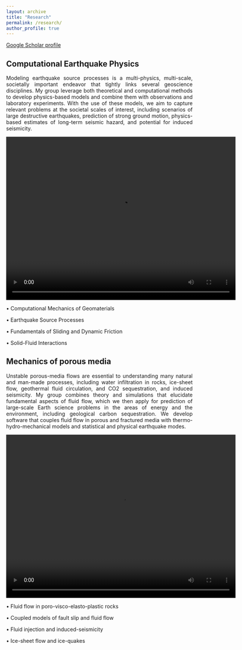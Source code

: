 ```yaml
---
layout: archive
title: "Research"
permalink: /research/
author_profile: true
---
```

<a href="https://scholar.google.com/citations?user=nvfIto8AAAAJ&hl=en" target="_blank">Google Scholar profile</a>

## Computational Earthquake Physics

<p style='text-align: justify;'> Modeling earthquake source processes is a multi-physics, multi-scale, societally important endeavor that tightly links several geoscience disciplines. My group leverage both theoretical and computational methods to develop physics-based models and combine them with observations and laboratory experiments. With the use of these models, we aim to capture relevant problems at the societal scales of interest, including scenarios of large destructive earthquakes, prediction of strong ground motion, physics-based estimates of long-term seismic hazard, and potential for induced seismicity. </p>

<!-- HTML -->
<video class="responsive-video" autoplay="true" loop="true" controls>
  <source src="http://lucadalzilio.github.io/videos/sz_t1_Vslip-1.mp4" type="video/mp4">
</video>

<!-- CSS -->
<style>
  .responsive-video {
    width: 620px;
    height: 440px;
  }

  /* Media query for devices with a max width of 600px (e.g., mobile devices) */
  @media (max-width: 600px) {
    .responsive-video {
      width: 80%;
      height: auto;
    }
  }
</style>

• Computational Mechanics of Geomaterials

• Earthquake Source Processes

• Fundamentals of Sliding and Dynamic Friction

• Solid-Fluid Interactions

## Mechanics of porous media

<p style='text-align: justify;'> Unstable porous-media flows are essential to understanding many natural and man-made processes, including water infiltration in rocks, ice-sheet flow, geothermal fluid circulation, and CO2 sequestration, and induced seismicity. My group combines theory and simulations that elucidate fundamental aspects of fluid flow, which we then apply for prediction of large-scale Earth science problems in the areas of energy and the environment, including geological carbon sequestration. We develop software that couples fluid flow in porous and fractured media with thermo-hydro-mechanical models and statistical and physical earthquake modes. </p>

<!-- HTML -->
<video class="responsive-video" autoplay="true" loop="true" controls>
  <source src="http://lucadalzilio.github.io/videos/PW_high_resolution_nocolorbar.mp4" type="video/mp4">
</video>

<!-- CSS -->
<style>
  .responsive-video {
    width: 620px;
    height: 440px;
  }

  /* Media query for devices with a max width of 600px (e.g., mobile devices) */
  @media (max-width: 600px) {
    .responsive-video {
      width: 80%;
      height: auto;
    }
  }
</style>

• Fluid flow in poro-visco-elasto-plastic rocks

• Coupled models of fault slip and fluid flow

• Fluid injection and induced-seismicity

• Ice-sheet flow and ice-quakes